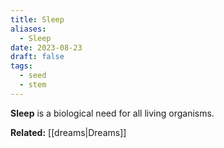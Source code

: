 ```yaml
---
title: Sleep
aliases:
  - Sleep
date: 2023-08-23
draft: false
tags:
  - seed
  - stem
---
```


**Sleep** is a biological need for all living organisms.

**Related:** [[dreams|Dreams]]